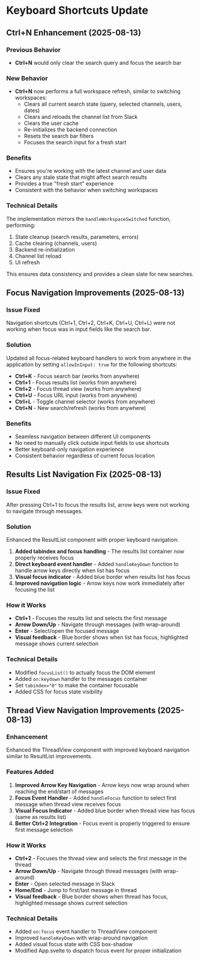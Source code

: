 # Keyboard Shortcuts Update

## Ctrl+N Enhancement (2025-08-13)

### Previous Behavior
- **Ctrl+N** would only clear the search query and focus the search bar

### New Behavior  
- **Ctrl+N** now performs a full workspace refresh, similar to switching workspaces:
  - Clears all current search state (query, selected channels, users, dates)
  - Clears and reloads the channel list from Slack
  - Clears the user cache
  - Re-initializes the backend connection
  - Resets the search bar filters
  - Focuses the search input for a fresh start

### Benefits
- Ensures you're working with the latest channel and user data
- Clears any stale state that might affect search results
- Provides a true "fresh start" experience
- Consistent with the behavior when switching workspaces

### Technical Details
The implementation mirrors the `handleWorkspaceSwitched` function, performing:
1. State cleanup (search results, parameters, errors)
2. Cache clearing (channels, users)
3. Backend re-initialization
4. Channel list reload
5. UI refresh

This ensures data consistency and provides a clean slate for new searches.

## Focus Navigation Improvements (2025-08-13)

### Issue Fixed
Navigation shortcuts (Ctrl+1, Ctrl+2, Ctrl+K, Ctrl+U, Ctrl+L) were not working when focus was in input fields like the search bar.

### Solution
Updated all focus-related keyboard handlers to work from anywhere in the application by setting `allowInInput: true` for the following shortcuts:

- **Ctrl+K** - Focus search bar (works from anywhere)
- **Ctrl+1** - Focus results list (works from anywhere)
- **Ctrl+2** - Focus thread view (works from anywhere)
- **Ctrl+U** - Focus URL input (works from anywhere)
- **Ctrl+L** - Toggle channel selector (works from anywhere)
- **Ctrl+N** - New search/refresh (works from anywhere)

### Benefits
- Seamless navigation between different UI components
- No need to manually click outside input fields to use shortcuts
- Better keyboard-only navigation experience
- Consistent behavior regardless of current focus location

## Results List Navigation Fix (2025-08-13)

### Issue Fixed
After pressing Ctrl+1 to focus the results list, arrow keys were not working to navigate through messages.

### Solution
Enhanced the ResultList component with proper keyboard navigation:

1. **Added tabindex and focus handling** - The results list container now properly receives focus
2. **Direct keyboard event handler** - Added `handleKeyDown` function to handle arrow keys directly when list has focus
3. **Visual focus indicator** - Added blue border when results list has focus
4. **Improved navigation logic** - Arrow keys now work immediately after focusing the list

### How it Works
- **Ctrl+1** - Focuses the results list and selects the first message
- **Arrow Down/Up** - Navigate through messages (with wrap-around)
- **Enter** - Select/open the focused message
- **Visual feedback** - Blue border shows when list has focus, highlighted message shows current selection

### Technical Details
- Modified `focusList()` to actually focus the DOM element
- Added `on:keydown` handler to the messages container
- Set `tabindex="0"` to make the container focusable
- Added CSS for focus state visibility

## Thread View Navigation Improvements (2025-08-13)

### Enhancement
Enhanced the ThreadView component with improved keyboard navigation similar to ResultList improvements.

### Features Added
1. **Improved Arrow Key Navigation** - Arrow keys now wrap around when reaching the end/start of messages
2. **Focus Event Handler** - Added `handleFocus` function to select first message when thread view receives focus
3. **Visual Focus Indicator** - Added blue border when thread view has focus (same as results list)
4. **Better Ctrl+2 Integration** - Focus event is properly triggered to ensure first message selection

### How it Works
- **Ctrl+2** - Focuses the thread view and selects the first message in the thread
- **Arrow Down/Up** - Navigate through thread messages (with wrap-around)
- **Enter** - Open selected message in Slack
- **Home/End** - Jump to first/last message in thread
- **Visual feedback** - Blue border shows when thread has focus, highlighted message shows current selection

### Technical Details
- Added `on:focus` event handler to ThreadView component
- Improved `handleKeyDown` with wrap-around navigation
- Added visual focus state with CSS box-shadow
- Modified App.svelte to dispatch focus event for proper initialization